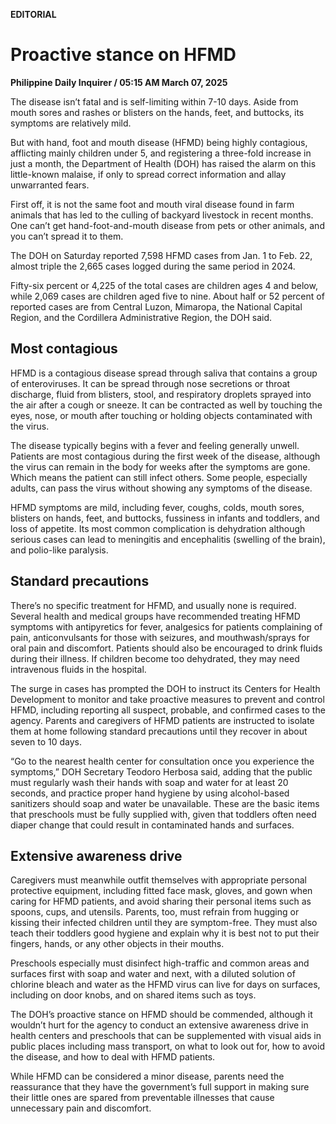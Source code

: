 **EDITORIAL**

# Proactive stance on HFMD

****Philippine Daily Inquirer / 05:15 AM March 07, 2025****

The disease isn’t fatal and is self-limiting within 7-10 days. Aside from mouth sores and rashes or blisters on the hands, feet, and buttocks, its symptoms are relatively mild.

But with hand, foot and mouth disease (HFMD) being highly contagious, afflicting mainly children under 5, and registering a three-fold increase in just a month, the Department of Health (DOH) has raised the alarm on this little-known malaise, if only to spread correct information and allay unwarranted fears.

First off, it is not the same foot and mouth viral disease found in farm animals that has led to the culling of backyard livestock in recent months. One can’t get hand-foot-and-mouth disease from pets or other animals, and you can’t spread it to them.

The DOH on Saturday reported 7,598 HFMD cases from Jan. 1 to Feb. 22, almost triple the 2,665 cases logged during the same period in 2024.

Fifty-six percent or 4,225 of the total cases are children ages 4 and below, while 2,069 cases are children aged five to nine. About half or 52 percent of reported cases are from Central Luzon, Mimaropa, the National Capital Region, and the Cordillera Administrative Region, the DOH said.

## Most contagious

HFMD is a contagious disease spread through saliva that contains a group of enteroviruses. It can be spread through nose secretions or throat discharge, fluid from blisters, stool, and respiratory droplets sprayed into the air after a cough or sneeze. It can be contracted as well by touching the eyes, nose, or mouth after touching or holding objects contaminated with the virus.

The disease typically begins with a fever and feeling generally unwell. Patients are most contagious during the first week of the disease, although the virus can remain in the body for weeks after the symptoms are gone. Which means the patient can still infect others. Some people, especially adults, can pass the virus without showing any symptoms of the disease.

HFMD symptoms are mild, including fever, coughs, colds, mouth sores, blisters on hands, feet, and buttocks, fussiness in infants and toddlers, and loss of appetite. Its most common complication is dehydration although serious cases can lead to meningitis and encephalitis (swelling of the brain), and polio-like paralysis.

## Standard precautions

There’s no specific treatment for HFMD, and usually none is required. Several health and medical groups have recommended treating HFMD symptoms with antipyretics for fever, analgesics for patients complaining of pain, anticonvulsants for those with seizures, and mouthwash/sprays for oral pain and discomfort. Patients should also be encouraged to drink fluids during their illness. If children become too dehydrated, they may need intravenous fluids in the hospital.

The surge in cases has prompted the DOH to instruct its Centers for Health Development to monitor and take proactive measures to prevent and control HFMD, including reporting all suspect, probable, and confirmed cases to the agency. Parents and caregivers of HFMD patients are instructed to isolate them at home following standard precautions until they recover in about seven to 10 days.

“Go to the nearest health center for consultation once you experience the symptoms,” DOH Secretary Teodoro Herbosa said, adding that the public must regularly wash their hands with soap and water for at least 20 seconds, and practice proper hand hygiene by using alcohol-based sanitizers should soap and water be unavailable. These are the basic items that preschools must be fully supplied with, given that toddlers often need diaper change that could result in contaminated hands and surfaces.

## Extensive awareness drive

Caregivers must meanwhile outfit themselves with appropriate personal protective equipment, including fitted face mask, gloves, and gown when caring for HFMD patients, and avoid sharing their personal items such as spoons, cups, and utensils. Parents, too, must refrain from hugging or kissing their infected children until they are symptom-free. They must also teach their toddlers good hygiene and explain why it is best not to put their fingers, hands, or any other objects in their mouths.

Preschools especially must disinfect high-traffic and common areas and surfaces first with soap and water and next, with a diluted solution of chlorine bleach and water as the HFMD virus can live for days on surfaces, including on door knobs, and on shared items such as toys.

The DOH’s proactive stance on HFMD should be commended, although it wouldn’t hurt for the agency to conduct an extensive awareness drive in health centers and preschools that can be supplemented with visual aids in public places including mass transport, on what to look out for, how to avoid the disease, and how to deal with HFMD patients.

While HFMD can be considered a minor disease, parents need the reassurance that they have the government’s full support in making sure their little ones are spared from preventable illnesses that cause unnecessary pain and discomfort.